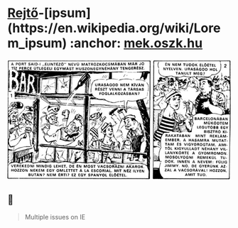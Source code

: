 # [Rejtő](https://www.goodreads.com/author/show/827677.Jen_Rejt_)-[ipsum](https://en.wikipedia.org/wiki/Lorem_ipsum) :anchor: [mek.oszk.hu](http://mek.oszk.hu/html/vgi/kereses/kereses.phtml?id=1109&sub_id=1&table=dc_creator&megnevezes=%27szerzo%27&mezoertek1=Rejt%F5&mezoertek2=Jen%F5)

[![Rejtő ipsum](https://github.com/eskzsolt/rejto-ipsum/blob/master/c.jpg)](https://eskzsolt.github.io/rejto-ipsum/)

## :pushpin:
> Multiple issues on IE
